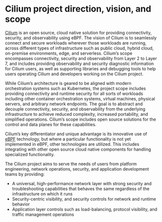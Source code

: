 # Cilium project direction, vision, and scope

[Cilium](https://cilium.io) is an open source, cloud native solution for providing connectivity, security, and observability using eBPF. The vision of Cilium is to seamlessly connect and secure workloads wherever those workloads are running, across different types of infrastructure such as public cloud, hybrid cloud, on-premise environments, edge, and serverless. Cilium’s scope encompasses connectivity, security and observability from Layer 2 to Layer 7, and includes providing observability and security diagnostic information for Cilium users, as well as supporting libraries and debugging tools to help users operating Cilium and developers working on the Cilium project.

While Cilium’s architecture is geared to be aligned with modern orchestration systems such as Kubernetes, the project scope includes providing connectivity and runtime security for all sorts of workloads including other container orchestration systems, virtual machines, physical servers, and arbitrary network endpoints. The goal is to abstract and decouple connectivity, security, and observability from the underlying infrastructure to achieve reduced complexity, increased portability, and simplified operations. Cilium’s scope includes open source solutions for the control and data planes for these capabilities.

Cilium’s key differentiator and unique advantage is its innovative use of [eBPF](https://ebpf.io) technology, but where a particular functionality is not yet implemented in eBPF, other technologies are utilized. This includes integrating with other open source cloud native components for handling specialized functionality.

The Cilium project aims to serve the needs of users from platform engineering,
network operations, security, and application development teams by providing:

* A universal, high-performance network layer with strong security and
  troubleshooting capabilities that behaves the same regardless of the
  infrastructure on which it runs
* Security-centric visibility, and security controls for network and runtime behavior
* Application layer controls such as load-balancing, protocol visibility, and traffic management operations